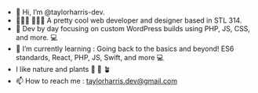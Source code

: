 - 👋  Hi, I’m @taylorharris-dev. 
- 🤸🏾‍♀️ 🧘🏾‍♀️ A pretty cool web developer and designer based in STL 314.
- 🏫  Dev by day focusing on custom WordPress builds using PHP, JS, CSS, and more. 💻 
- 🌱 I’m currently learning : Going back to the basics and beyond! ES6 standards, React, PHP, JS, Swift, and more 💻 
- I like nature and plants  🐞 🐌 🪴 
- 📫 How to reach me : taylorharris.dev@gmail.com

<!---
taylorharris-dev/taylorharris-dev is a ✨ special ✨ repository because its `README.md` (this file) appears on your GitHub profile.
You can click the Preview link to take a look at your changes.
--->
